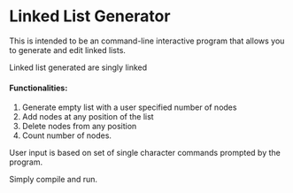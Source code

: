 # Linked List Generator

This is intended to be an command-line interactive program 
that allows you to generate and edit linked lists.

Linked list generated are singly linked

#### Functionalities:

1. Generate empty list with a user specified number of nodes
2. Add nodes at any position of the list
3. Delete nodes from any position
4. Count number of nodes.

User input is based on set of single character commands prompted by the program. 

Simply compile and run.

